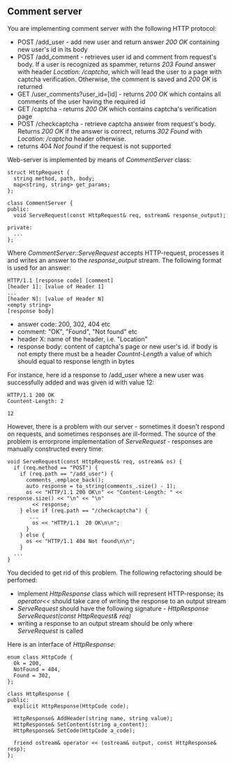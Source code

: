 ## Comment server

You are implementing comment server with the following HTTP protocol:
* POST /add_user - add new user and return answer *200 OK* containing new user's id in its body
* POST /add_comment - retrieves user id and comment from request's body. If a user is recognized as spammer, returns *203 Found* answer with header _Location: /captcha_, which will lead the user to a page with captcha verification. Otherwise, the comment is saved and *200 OK* is returned
* GET /user_comments?user_id=[id] - returns *200 OK* which contains all comments of the user having the required id
* GET /captcha - returns *200 OK* which contains captcha's verification page
* POST /checkcaptcha - retrieve captcha answer from request's body. Returns *200 OK* if the answer is correct, returns *302 Found* with _Location: /captcha_ header otherwise.
* returns 404 *Not found* if the request is not supported

Web-server is implemented by means of *CommentServer* class:
```
struct HttpRequest {
  string method, path, body;
  map<string, string> get_params;
};

class CommentServer {
public:
  void ServeRequest(const HttpRequest& req, ostream& response_output);

private:
  ...
};
```
Where *CommentServer::ServeRequest* accepts HTTP-request, processes it and writes an answer to the *response_output* stream. The following format is used for an answer:
```
HTTP/1.1 [response code] [comment]
[header 1]: [value of Header 1]
...
[header N]: [value of Header N]
<empty string>
[response body]
```
* answer code: 200, 302, 404 etc
* comment: "OK", "Found", "Not found" etc
* header X: name of the header, i.e. "Location"
* response body: content of captcha's page or new user's id. if body is not empty there must be a header _Countnt-Length_ a value of which should equal to response length in bytes

For instance, here id a response to /add_user where a new user was successfully added and was given id with value 12:
```
HTTP/1.1 200 OK
Countent-Length: 2

12
```

However, there is a problem with our server - sometimes it doesn't respond on requests, and sometimes responses are ill-formed. The source of the problem is errorprone implementation of *ServeRequest* - responses are manually constructed every time:
```
void ServeRequest(const HttpRequest& req, ostream& os) {
  if (req.method == "POST") {
    if (req.path == "/add_user") {
      comments_.emplace_back();
      auto response = to_string(comments_.size() - 1);
      os << "HTTP/1.1 200 OK\n" << "Content-Length: " << response.size() << "\n" << "\n"
        << response;
    } else if (req.path == "/checkcaptcha") {
       ...
        os << "HTTP/1.1  20 OK\n\n";
      }
    } else {
      os << "HTTP/1.1 404 Not found\n\n";
    }
  ...
}
```

You decided to get rid of this problem. The following refactoring should be perfomed:
* implement *HttpResponse* class which will represent HTTP-response; its *operator<<* should take care of writing the response to an output stream
* *ServeRequest* should have the following signature - *HttpResponse ServeRequest(const HttpRequest& req)*
* writing a response to an output stream should be only where *ServeRequest* is called

Here is an interface of *HttpResponse*:
```
enum class HttpCode {
  Ok = 200,
  NotFound = 404,
  Found = 302,
};

class HttpResponse {
public:
  explicit HttpResponse(HttpCode code);

  HttpResponse& AddHeader(string name, string value);
  HttpResponse& SetContent(string a_content);
  HttpResponse& SetCode(HttpCode a_code);

  friend ostream& operator << (ostream& output, const HttpResponse& resp);
};
```